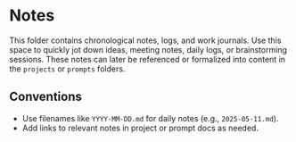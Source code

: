 # Notes

This folder contains chronological notes, logs, and work journals. Use this space to quickly jot down ideas, meeting notes, daily logs, or brainstorming sessions. These notes can later be referenced or formalized into content in the `projects` or `prompts` folders.

## Conventions
- Use filenames like `YYYY-MM-DD.md` for daily notes (e.g., `2025-05-11.md`).
- Add links to relevant notes in project or prompt docs as needed.
